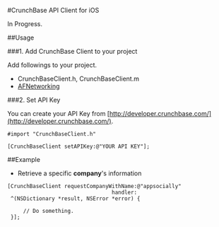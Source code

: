 #CrunchBase API Client for iOS

In Progress.

##Usage

###1. Add CrunchBase Client to your project

Add followings to your project.

- CrunchBaseClient.h, CrunchBaseClient.m
- [AFNetworking](https://github.com/AFNetworking/AFNetworking)


###2. Set API Key

You can create your API Key from [http://developer.crunchbase.com/](http://developer.crunchbase.com/).

````
#import "CrunchBaseClient.h"
````

````
[CrunchBaseClient setAPIKey:@"YOUR API KEY"];
````

##Example

- Retrieve a specific **company**'s information 

````
[CrunchBaseClient requestCompanyWithName:@"appsocially"
                                 handler:
 ^(NSDictionary *result, NSError *error) {
     
     // Do something.
 }];
````

